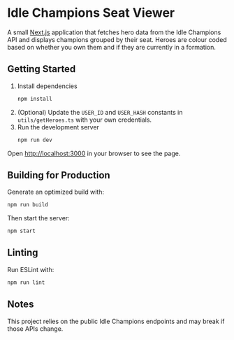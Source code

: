 # Idle Champions Seat Viewer

A small [Next.js](https://nextjs.org/) application that fetches hero data from the Idle Champions API and displays champions grouped by their seat. Heroes are colour coded based on whether you own them and if they are currently in a formation.

## Getting Started

1. Install dependencies
   ```bash
   npm install
   ```
2. (Optional) Update the `USER_ID` and `USER_HASH` constants in `utils/getHeroes.ts` with your own credentials.
3. Run the development server
   ```bash
   npm run dev
   ```

Open <http://localhost:3000> in your browser to see the page.

## Building for Production

Generate an optimized build with:

```bash
npm run build
```

Then start the server:

```bash
npm start
```

## Linting

Run ESLint with:

```bash
npm run lint
```

## Notes

This project relies on the public Idle Champions endpoints and may break if those APIs change.

